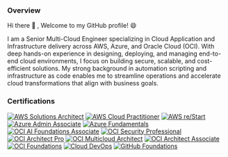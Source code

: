 ### Overview  
Hi there 👋 , Welcome to my GitHub profile! 😄


I am a Senior Multi-Cloud Engineer specializing in Cloud Application and Infrastructure delivery across AWS, Azure, and Oracle Cloud (OCI). With deep hands-on experience in designing, deploying, and managing end-to-end cloud environments, I focus on building secure, scalable, and cost-efficient solutions. My strong background in automation scripting and infrastructure as code enables me to streamline operations and accelerate cloud transformations that align with business goals.


### Certifications
[![AWS Solutions Architect](https://img.shields.io/badge/AWS-Solutions_Architect_Associate-FF9900?style=for-the-badge&logo=amazonaws&logoColor=white)](https://aws.amazon.com/certification/certified-solutions-architect-associate/)
[![AWS Cloud Practitioner](https://img.shields.io/badge/AWS-Cloud_Practitioner-FF9900?style=for-the-badge&logo=amazonaws&logoColor=white)](https://aws.amazon.com/certification/certified-cloud-practitioner/)
[![AWS re/Start](https://img.shields.io/badge/AWS-re%2FStart_Graduate-FF9900?style=for-the-badge&logo=amazonaws&logoColor=white)](https://aws.amazon.com/training/restart/)
[![Azure Admin Associate](https://img.shields.io/badge/Microsoft-Azure_Administrator_Associate-0078D4?style=for-the-badge&logo=microsoftazure&logoColor=white)](https://learn.microsoft.com/en-us/certifications/exams/az-104/)
[![Azure Fundamentals](https://img.shields.io/badge/Microsoft-Azure_Fundamentals-0078D4?style=for-the-badge&logo=microsoftazure&logoColor=white)](https://learn.microsoft.com/en-us/certifications/exams/az-900/)
[![OCI AI Foundations Associate](https://img.shields.io/badge/Oracle-Cloud_Infrastructure_AI_Foundations_Associate-F80000?style=for-the-badge&logo=oracle&logoColor=white)](https://catalog-education.oracle.com)
[![OCI Security Professional](https://img.shields.io/badge/Oracle-Cloud_Security_Professional-F80000?style=for-the-badge&logo=oracle&logoColor=white)](https://catalog-education.oracle.com)
[![OCI Architect Pro](https://img.shields.io/badge/Oracle-Cloud_Architect_Professional-F80000?style=for-the-badge&logo=oracle&logoColor=white)](https://catalog-education.oracle.com)
[![OCI Multicloud Architect](https://img.shields.io/badge/Oracle-Multicloud_Architect-F80000?style=for-the-badge&logo=oracle&logoColor=white)](https://catalog-education.oracle.com)
[![OCI Architect Associate](https://img.shields.io/badge/Oracle-Cloud_Architect_Associate-F80000?style=for-the-badge&logo=oracle&logoColor=white)](https://catalog-education.oracle.com)
[![OCI Foundations](https://img.shields.io/badge/Oracle-Cloud_Foundations-F80000?style=for-the-badge&logo=oracle&logoColor=white)](https://catalog-education.oracle.com)
[![Cloud DevOps](https://img.shields.io/badge/Udacity-Advanced_Cloud_DevOps-01B3E3?style=for-the-badge&logo=udacity&logoColor=white)](https://www.udacity.com)
[![GitHub Foundations](https://img.shields.io/badge/GitHub-Foundations_Certification-181717?style=for-the-badge&logo=github&logoColor=white)](https://www.github.com)
